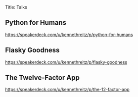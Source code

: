 Title: Talks

Python for Humans
-----------------

https://speakerdeck.com/u/kennethreitz/p/python-for-humans


Flasky Goodness
---------------

https://speakerdeck.com/u/kennethreitz/p/flasky-goodness

The Twelve-Factor App
---------------------

https://speakerdeck.com/u/kennethreitz/p/the-12-factor-app